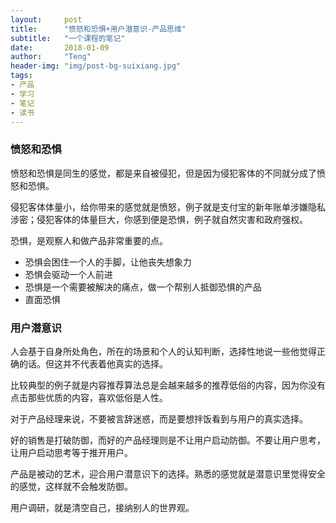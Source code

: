 ```yaml
---
layout:     post
title:      "愤怒和恐惧+用户潜意识-产品思维"
subtitle:   "一个课程的笔记"
date:       2018-01-09
author:     "Teng"
header-img: "img/post-bg-suixiang.jpg"
tags:
- 产品
- 学习
- 笔记
- 读书
---
```


### 愤怒和恐惧

愤怒和恐惧是同生的感觉，都是来自被侵犯，但是因为侵犯客体的不同就分成了愤怒和恐惧。

侵犯客体体量小，给你带来的感觉就是愤怒，例子就是支付宝的新年账单涉嫌隐私涉密；侵犯客体的体量巨大，你感到便是恐惧，例子就自然灾害和政府强权。

恐惧，是观察人和做产品非常重要的点。

- 恐惧会困住一个人的手脚，让他丧失想象力
- 恐惧会驱动一个人前进
- 恐惧是一个需要被解决的痛点，做一个帮别人抵御恐惧的产品
- 直面恐惧

### 用户潜意识

人会基于自身所处角色，所在的场景和个人的认知判断，选择性地说一些他觉得正确的话。但这并不代表着他真实的选择。

比较典型的例子就是内容推荐算法总是会越来越多的推荐低俗的内容，因为你没有点击那些优质的内容，喜欢低俗是人性。

对于产品经理来说，不要被言辞迷惑，而是要想拌饭看到与用户的真实选择。

好的销售是打破防御，而好的产品经理则是不让用户启动防御。不要让用户思考，让用户启动思考等于推开用户。

产品是被动的艺术，迎合用户潜意识下的选择。熟悉的感觉就是潜意识里觉得安全的感觉，这样就不会触发防御。

用户调研，就是清空自己，接纳别人的世界观。
